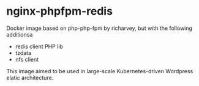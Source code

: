 # nginx-phpfpm-redis

Docker image based on php-php-fpm by richarvey, but with the following additionsa
- redis client PHP lib
- tzdata
- nfs client


This image aimed to be used in large-scale Kubernetes-driven Wordpress elatic architecture.
